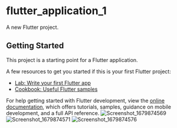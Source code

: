# flutter_application_1

A new Flutter project.

## Getting Started

This project is a starting point for a Flutter application.

A few resources to get you started if this is your first Flutter project:

- [Lab: Write your first Flutter app](https://docs.flutter.dev/get-started/codelab)
- [Cookbook: Useful Flutter samples](https://docs.flutter.dev/cookbook)

For help getting started with Flutter development, view the
[online documentation](https://docs.flutter.dev/), which offers tutorials,
samples, guidance on mobile development, and a full API reference.
![Screenshot_1679874569](https://user-images.githubusercontent.com/95499415/227812593-94955af6-b53a-44a0-8104-6eabdbe5b0ad.png)
![Screenshot_1679874571](https://user-images.githubusercontent.com/95499415/227812596-263b6dd9-35fd-4edb-89ee-852b3cdd5fae.png)
![Screenshot_1679874576](https://user-images.githubusercontent.com/95499415/227812598-671c9d7b-d796-4ad3-8232-07be61853bb2.png)
